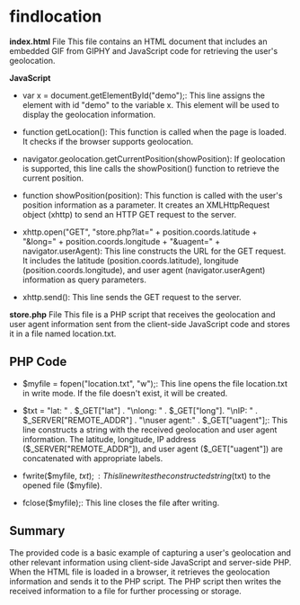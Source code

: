 # findlocation

**index.html** File
This file contains an HTML document that includes an embedded GIF from GIPHY and JavaScript code for retrieving the user's geolocation.

**JavaScript**

* var x = document.getElementById("demo");: This line assigns the element with id "demo" to the variable x. This element will be used to display the geolocation information.

* function getLocation(): This function is called when the page is loaded. It checks if the browser supports geolocation.

* navigator.geolocation.getCurrentPosition(showPosition): If geolocation is supported, this line calls the showPosition() function to retrieve the current position.

* function showPosition(position): This function is called with the user's position information as a parameter. It creates an XMLHttpRequest object (xhttp) to send an HTTP GET request to the server.

* xhttp.open("GET", "store.php?lat=" + position.coords.latitude + "&long=" + position.coords.longitude + "&uagent=" + navigator.userAgent): This line constructs the URL for the GET request. It includes the latitude (position.coords.latitude), longitude (position.coords.longitude), and user agent (navigator.userAgent) information as query parameters.

* xhttp.send(): This line sends the GET request to the server.

**store.php** File
This file is a PHP script that receives the geolocation and user agent information sent from the client-side JavaScript code and stores it in a file named location.txt.

## PHP Code
* $myfile = fopen("location.txt", "w");: This line opens the file location.txt in write mode. If the file doesn't exist, it will be created.

* $txt = "lat: " . $_GET["lat"] . "\nlong: " . $_GET["long"]. "\nIP: " . $_SERVER["REMOTE_ADDR"] . "\nuser agent:" . $_GET["uagent"];: This line constructs a string with the received geolocation and user agent information. The latitude, longitude, IP address ($_SERVER["REMOTE_ADDR"]), and user agent ($_GET["uagent"]) are concatenated with appropriate labels.

* fwrite($myfile, $txt);: This line writes the constructed string ($txt) to the opened file ($myfile).

* fclose($myfile);: This line closes the file after writing.

## Summary
The provided code is a basic example of capturing a user's geolocation and other relevant information using client-side JavaScript and server-side PHP. When the HTML file is loaded in a browser, it retrieves the geolocation information and sends it to the PHP script. The PHP script then writes the received information to a file for further processing or storage.
